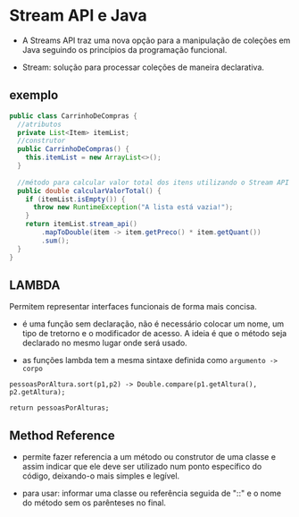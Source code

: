 
# Stream API e Java

* A Streams API traz uma nova opção para a manipulação de coleções em Java seguindo os princípios da programação funcional.

* Stream: solução para processar coleções de maneira declarativa.



## exemplo

```java
public class CarrinhoDeCompras {
  //atributos
  private List<Item> itemList;
  //construtor
  public CarrinhoDeCompras() {
    this.itemList = new ArrayList<>();
  }
  
  //método para calcular valor total dos itens utilizando o Stream API
  public double calcularValorTotal() {
    if (itemList.isEmpty()) {
      throw new RuntimeException("A lista está vazia!");
    }
    return itemList.stream_api()
        .mapToDouble(item -> item.getPreco() * item.getQuant())
        .sum();
  }
}
```

## LAMBDA 

Permitem representar interfaces funcionais de forma mais concisa.

* é uma função sem declaração, não é necessário colocar um nome, um tipo de tretorno e o modificador de acesso. A ideia é que o método seja declarado no mesmo lugar onde será usado.

* as funções lambda tem a mesma sintaxe definida como `argumento -> corpo`

```
pessoasPorAltura.sort(p1,p2) -> Double.compare(p1.getAltura(), p2.getAltura);

return pessoasPorAlturas;
```

## Method Reference

* permite fazer referencia a um método ou construtor de uma classe e assim indicar que ele deve ser utilizado num ponto específico do código, deixando-o mais simples e legível.

* para usar: informar uma classe ou referência seguida de "::" e o nome do método sem os parênteses no final.


